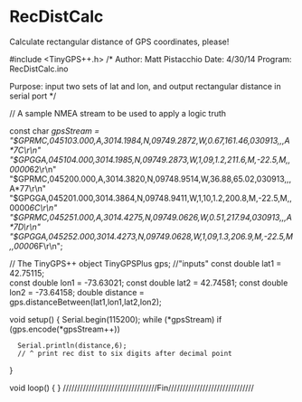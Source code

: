 RecDistCalc
===========

Calculate rectangular distance of GPS coordinates, please!

#include <TinyGPS++.h>
/* 
   Author: Matt Pistacchio
   Date: 4/30/14
   Program: RecDistCalc.ino
   
   Purpose: input two sets of lat and lon, and output rectangular
   distance in serial port
*/

// A sample NMEA stream to be used to apply a logic truth

const char *gpsStream =
  "$GPRMC,045103.000,A,3014.1984,N,09749.2872,W,0.67,161.46,030913,,,A*7C\r\n"
  "$GPGGA,045104.000,3014.1985,N,09749.2873,W,1,09,1.2,211.6,M,-22.5,M,,0000*62\r\n"
  "$GPRMC,045200.000,A,3014.3820,N,09748.9514,W,36.88,65.02,030913,,,A*77\r\n"
  "$GPGGA,045201.000,3014.3864,N,09748.9411,W,1,10,1.2,200.8,M,-22.5,M,,0000*6C\r\n"
  "$GPRMC,045251.000,A,3014.4275,N,09749.0626,W,0.51,217.94,030913,,,A*7D\r\n"
  "$GPGGA,045252.000,3014.4273,N,09749.0628,W,1,09,1.3,206.9,M,-22.5,M,,0000*6F\r\n";

// The TinyGPS++ object
TinyGPSPlus gps;
//"inputs"
const double lat1 = 42.75115;	
const double lon1 = -73.63021;
const double lat2 = 42.74581;
const double lon2 = -73.64158;
double distance = gps.distanceBetween(lat1,lon1,lat2,lon2);

void setup()
{
  Serial.begin(115200);
  while (*gpsStream)
    if (gps.encode(*gpsStream++))
      
      Serial.println(distance,6); 
      // ^ print rec dist to six digits after decimal point
}

void loop()
{
}
/////////////////////////////////Fin//////////////////////////////
